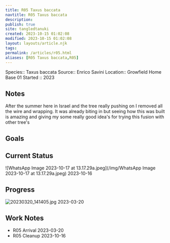 ```yaml
---
title: R05 Taxus baccata
navtitle: R05 Taxus baccata
description: 
publish: true
site: tangledtanuki
created: 2023-10-15 01:02:08
modified: 2023-10-15 01:02:08
layout: layouts/article.njk
tags:
permalink: /articles/r05.html
aliases: [R05 Taxus baccata,R05]
---
```


Species:: Taxus baccata
Source:: Enrico Savini
Location:: Growfield Home Base 01
Started :: 2023
## Notes

After the summer here in Israel and the tree really pushing on I removed all the wire and wrapping. It was already biting in but seeing how this was built is amazing and giving my some really good idea's for trying this fusion with other tree's
## Goals
## Current Status

![WhatsApp Image 2023-10-17 at 13.17.29a.jpeg](/img/WhatsApp Image 2023-10-17 at 13.17.29a.jpeg)
2023-10-16

## Progress

![20230320_141405.jpg](/img/20230320_141405.jpg)
2023-03-20

## Work Notes

- R05 Arrival 2023-03-20
- R05 Cleanup 2023-10-16

